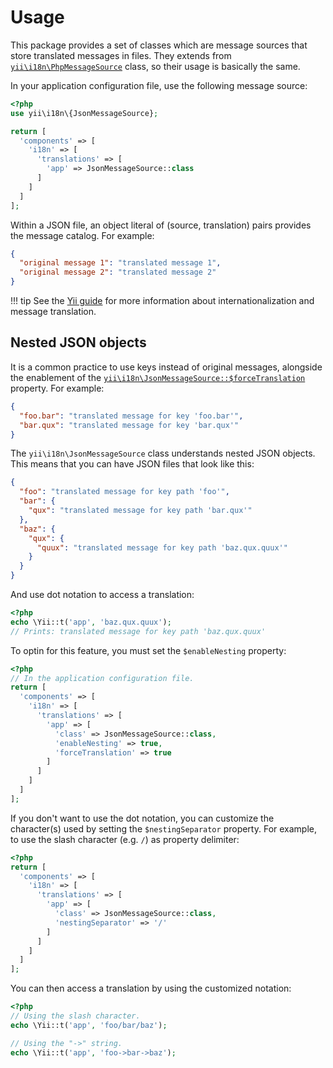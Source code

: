 # Usage
This package provides a set of classes which are message sources that store translated messages in files.
They extends from [`yii\i18n\PhpMessageSource`](https://www.yiiframework.com/doc/api/2.0/yii-i18n-phpmessagesource) class, so their usage is basically the same.

In your application configuration file, use the following message source:

```php
<?php
use yii\i18n\{JsonMessageSource};

return [
  'components' => [
    'i18n' => [
      'translations' => [
        'app' => JsonMessageSource::class
      ]
    ]
  ]
];
```

Within a JSON file, an object literal of (source, translation) pairs provides the message catalog. For example:

```json
{
  "original message 1": "translated message 1",
  "original message 2": "translated message 2"
}
```

!!! tip
    See the [Yii guide](https://www.yiiframework.com/doc/guide/2.0/en/tutorial-i18n#message-translation) for more information about internationalization and message translation.

## Nested JSON objects
It is a common practice to use keys instead of original messages, alongside the enablement of the [`yii\i18n\JsonMessageSource::$forceTranslation`](https://www.yiiframework.com/doc/api/2.0/yii-i18n-messagesource#$forceTranslation-detail) property. For example:

```json
{
  "foo.bar": "translated message for key 'foo.bar'",
  "bar.qux": "translated message for key 'bar.qux'"
}
```

The `yii\i18n\JsonMessageSource` class understands nested JSON objects.
This means that you can have JSON files that look like this:

```json
{
  "foo": "translated message for key path 'foo'",
  "bar": {
    "qux": "translated message for key path 'bar.qux'"
  },
  "baz": {
    "qux": {
      "quux": "translated message for key path 'baz.qux.quux'"
    }
  }
}
```

And use dot notation to access a translation:

```php
<?php
echo \Yii::t('app', 'baz.qux.quux');
// Prints: translated message for key path 'baz.qux.quux'
```

To optin for this feature, you must set the `$enableNesting` property:

```php
<?php
// In the application configuration file.
return [
  'components' => [
    'i18n' => [
      'translations' => [
        'app' => [
          'class' => JsonMessageSource::class,
          'enableNesting' => true,
          'forceTranslation' => true
        ]
      ]
    ]
  ]
];
```

If you don't want to use the dot notation, you can customize the character(s) used by setting the `$nestingSeparator` property. For example, to use the slash character (e.g. `/`) as property delimiter:

```php
<?php
return [
  'components' => [
    'i18n' => [
      'translations' => [
        'app' => [
          'class' => JsonMessageSource::class,
          'nestingSeparator' => '/'
        ]
      ]
    ]
  ]
];
```

You can then access a translation by using the customized notation:

```php
<?php
// Using the slash character.
echo \Yii::t('app', 'foo/bar/baz');

// Using the "->" string.
echo \Yii::t('app', 'foo->bar->baz');
```
